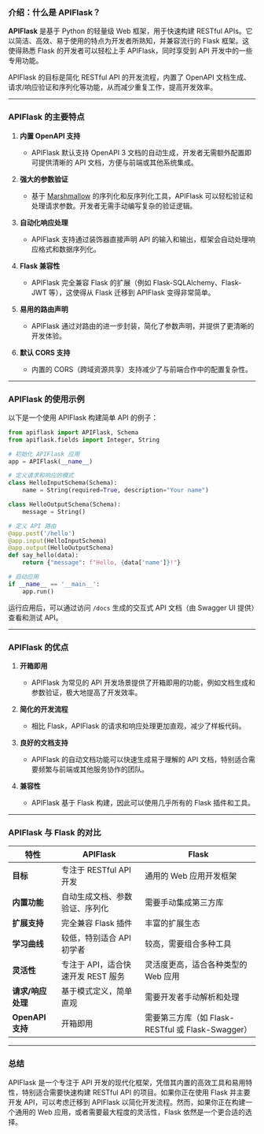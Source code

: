 
### 介绍：什么是 APIFlask？

**APIFlask** 是基于 Python 的轻量级 Web 框架，用于快速构建 RESTful APIs。它以简洁、高效、易于使用的特点为开发者所熟知，并兼容流行的 Flask 框架。这使得熟悉 Flask 的开发者可以轻松上手 APIFlask，同时享受到 API 开发中的一些专用功能。

APIFlask 的目标是简化 RESTful API 的开发流程，内置了 OpenAPI 文档生成、请求/响应验证和序列化等功能，从而减少重复工作，提高开发效率。

---

### APIFlask 的主要特点

1. **内置 OpenAPI 支持**
   - APIFlask 默认支持 OpenAPI 3 文档的自动生成，开发者无需额外配置即可提供清晰的 API 文档，方便与前端或其他系统集成。

2. **强大的参数验证**
   - 基于 [Marshmallow](https://marshmallow.readthedocs.io/) 的序列化和反序列化工具，APIFlask 可以轻松验证和处理请求参数。开发者无需手动编写复杂的验证逻辑。

3. **自动化响应处理**
   - APIFlask 支持通过装饰器直接声明 API 的输入和输出，框架会自动处理响应格式和数据序列化。

4. **Flask 兼容性**
   - APIFlask 完全兼容 Flask 的扩展（例如 Flask-SQLAlchemy、Flask-JWT 等），这使得从 Flask 迁移到 APIFlask 变得非常简单。

5. **易用的路由声明**
   - APIFlask 通过对路由的进一步封装，简化了参数声明，并提供了更清晰的开发体验。

6. **默认 CORS 支持**
   - 内置的 CORS（跨域资源共享）支持减少了与前端合作中的配置复杂性。

---

### APIFlask 的使用示例

以下是一个使用 APIFlask 构建简单 API 的例子：

```python
from apiflask import APIFlask, Schema
from apiflask.fields import Integer, String

# 初始化 APIFlask 应用
app = APIFlask(__name__)

# 定义请求和响应的模式
class HelloInputSchema(Schema):
    name = String(required=True, description="Your name")

class HelloOutputSchema(Schema):
    message = String()

# 定义 API 路由
@app.post('/hello')
@app.input(HelloInputSchema)
@app.output(HelloOutputSchema)
def say_hello(data):
    return {"message": f"Hello, {data['name']}!"}

# 启动应用
if __name__ == '__main__':
    app.run()
```

运行应用后，可以通过访问 `/docs` 生成的交互式 API 文档（由 Swagger UI 提供）查看和测试 API。

---

### APIFlask 的优点

1. **开箱即用**
   - APIFlask 为常见的 API 开发场景提供了开箱即用的功能，例如文档生成和参数验证，极大地提高了开发效率。

2. **简化的开发流程**
   - 相比 Flask，APIFlask 的请求和响应处理更加直观，减少了样板代码。

3. **良好的文档支持**
   - APIFlask 的自动文档功能可以快速生成易于理解的 API 文档，特别适合需要频繁与前端或其他服务协作的团队。

4. **兼容性**
   - APIFlask 基于 Flask 构建，因此可以使用几乎所有的 Flask 插件和工具。

---

### APIFlask 与 Flask 的对比

| 特性                     | APIFlask                                            | Flask                                         |
|--------------------------|-----------------------------------------------------|----------------------------------------------|
| **目标**                | 专注于 RESTful API 开发                             | 通用的 Web 应用开发框架                      |
| **内置功能**            | 自动生成文档、参数验证、序列化                       | 需要手动集成第三方库                         |
| **扩展支持**            | 完全兼容 Flask 插件                                 | 丰富的扩展生态                               |
| **学习曲线**            | 较低，特别适合 API 初学者                           | 较高，需要组合多种工具                       |
| **灵活性**              | 专注于 API，适合快速开发 REST 服务                   | 灵活度更高，适合各种类型的 Web 应用          |
| **请求/响应处理**       | 基于模式定义，简单直观                              | 需要开发者手动解析和处理                     |
| **OpenAPI 支持**        | 开箱即用                                            | 需要第三方库（如 Flask-RESTful 或 Flask-Swagger） |

---

### 总结

APIFlask 是一个专注于 API 开发的现代化框架，凭借其内置的高效工具和易用特性，特别适合需要快速构建 RESTful API 的项目。如果你正在使用 Flask 并主要开发 API，可以考虑迁移到 APIFlask 以简化开发流程。然而，如果你正在构建一个通用的 Web 应用，或者需要最大程度的灵活性，Flask 依然是一个更合适的选择。
